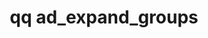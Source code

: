 ---
category: ad
command: ad_expand_groups
keywords: qq, qq_cli, ad_expand_groups
optional_options:
- alternate:
  - --sid
  help: Get the SIDS of all the groups this SID belongs (including all nested groups).
  name: -s
  required: true
permalink: /qq-cli-command-guide/ad/ad_expand_groups.html
positional_options: []
sidebar: qq_cli_command_reference_sidebar
summary: This section explains how to use the <code>qq ad_expand_groups</code> command.
synopsis: Get the SIDs of all the groups that the given SID is a member of (including
  nested groups).
title: qq ad_expand_groups
usage: qq ad_expand_groups [-h] -s SID
zendesk_source: qq CLI Command Guide

---
